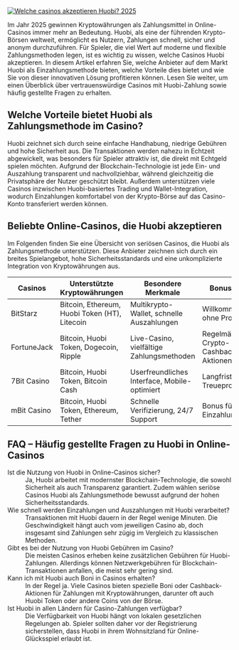 [![Welche casinos akzeptieren Huobi? 2025](https://123-caf.pages.dev/gitsignup.png)](https://vrmoo.ru/Bt82HjjY)

<p>Im Jahr 2025 gewinnen Kryptowährungen als Zahlungsmittel in Online-Casinos immer mehr an Bedeutung. Huobi, als eine der führenden Krypto-Börsen weltweit, ermöglicht es Nutzern, Zahlungen schnell, sicher und anonym durchzuführen. Für Spieler, die viel Wert auf moderne und flexible Zahlungsmethoden legen, ist es wichtig zu wissen, welche Casinos Huobi akzeptieren. In diesem Artikel erfahren Sie, welche Anbieter auf dem Markt Huobi als Einzahlungsmethode bieten, welche Vorteile dies bietet und wie Sie von dieser innovativen Lösung profitieren können. Lesen Sie weiter, um einen Überblick über vertrauenswürdige Casinos mit Huobi-Zahlung sowie häufig gestellte Fragen zu erhalten.</p>  <h2>Welche Vorteile bietet Huobi als Zahlungsmethode im Casino?</h2> <p>Huobi zeichnet sich durch seine einfache Handhabung, niedrige Gebühren und hohe Sicherheit aus. Die Transaktionen werden nahezu in Echtzeit abgewickelt, was besonders für Spieler attraktiv ist, die direkt mit Echtgeld spielen möchten. Aufgrund der Blockchain-Technologie ist jede Ein- und Auszahlung transparent und nachvollziehbar, während gleichzeitig die Privatsphäre der Nutzer geschützt bleibt. Außerdem unterstützen viele Casinos inzwischen Huobi-basiertes Trading und Wallet-Integration, wodurch Einzahlungen komfortabel von der Krypto-Börse auf das Casino-Konto transferiert werden können.</p>  <h2>Beliebte Online-Casinos, die Huobi akzeptieren</h2> <p>Im Folgenden finden Sie eine Übersicht von seriösen Casinos, die Huobi als Zahlungsmethode unterstützen. Diese Anbieter zeichnen sich durch ein breites Spielangebot, hohe Sicherheitsstandards und eine unkomplizierte Integration von Kryptowährungen aus.</p>  <table>   <thead>     <tr>       <th>Casinos</th>       <th>Unterstützte Kryptowährungen</th>       <th>Besondere Merkmale</th>       <th>Bonusangebot</th>     </tr>   </thead>   <tbody>     <tr>       <td>BitStarz</td>       <td>Bitcoin, Ethereum, Huobi Token (HT), Litecoin</td>       <td>Multikrypto-Wallet, schnelle Auszahlungen</td>       <td>Willkommensbonus ohne Promo-Code</td>     </tr>     <tr>       <td>FortuneJack</td>       <td>Bitcoin, Huobi Token, Dogecoin, Ripple</td>       <td>Live-Casino, vielfältige Zahlungsmethoden</td>       <td>Regelmäßige Crypto-Cashback-Aktionen</td>     </tr>     <tr>       <td>7Bit Casino</td>       <td>Bitcoin, Huobi Token, Bitcoin Cash</td>       <td>Userfreundliches Interface, Mobile-optimiert</td>       <td>Langfristige Treueprogramme</td>     </tr>     <tr>       <td>mBit Casino</td>       <td>Bitcoin, Huobi Token, Ethereum, Tether</td>       <td>Schnelle Verifizierung, 24/7 Support</td>       <td>Bonus für Krypto-Einzahlungen</td>     </tr>   </tbody> </table>  <h2>FAQ – Häufig gestellte Fragen zu Huobi in Online-Casinos</h2> <dl>   <dt>Ist die Nutzung von Huobi in Online-Casinos sicher?</dt>   <dd>Ja, Huobi arbeitet mit modernster Blockchain-Technologie, die sowohl Sicherheit als auch Transparenz garantiert. Zudem wählen seriöse Casinos Huobi als Zahlungsmethode bewusst aufgrund der hohen Sicherheitsstandards.</dd>    <dt>Wie schnell werden Einzahlungen und Auszahlungen mit Huobi verarbeitet?</dt>   <dd>Transaktionen mit Huobi dauern in der Regel wenige Minuten. Die Geschwindigkeit hängt auch vom jeweiligen Casino ab, doch insgesamt sind Zahlungen sehr zügig im Vergleich zu klassischen Methoden.</dd>    <dt>Gibt es bei der Nutzung von Huobi Gebühren im Casino?</dt>   <dd>Die meisten Casinos erheben keine zusätzlichen Gebühren für Huobi-Zahlungen. Allerdings können Netzwerkgebühren für Blockchain-Transaktionen anfallen, die meist sehr gering sind.</dd>    <dt>Kann ich mit Huobi auch Boni in Casinos erhalten?</dt>   <dd>In der Regel ja. Viele Casinos bieten spezielle Boni oder Cashback-Aktionen für Zahlungen mit Kryptowährungen, darunter oft auch Huobi Token oder andere Coins von der Börse.</dd>    <dt>Ist Huobi in allen Ländern für Casino-Zahlungen verfügbar?</dt>   <dd>Die Verfügbarkeit von Huobi hängt von lokalen gesetzlichen Regelungen ab. Spieler sollten daher vor der Registrierung sicherstellen, dass Huobi in ihrem Wohnsitzland für Online-Glücksspiel erlaubt ist.</dd> </dl>